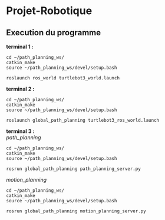# Projet-Robotique

## Execution du programme

**terminal 1 :**
```
cd ~/path_planning_ws/
catkin_make
source ~/path_planning_ws/devel/setup.bash

roslaunch ros_world turtlebot3_world.launch
```

**terminal 2 :**
```
cd ~/path_planning_ws/
catkin_make
source ~/path_planning_ws/devel/setup.bash

roslaunch global_path_planning turtlebot3_ros_world.launch
```

**terminal 3 :** <br>
*path_planning*
```
cd ~/path_planning_ws/
catkin_make
source ~/path_planning_ws/devel/setup.bash

rosrun global_path_planning path_planning_server.py
```

*motion_planning*
```
cd ~/path_planning_ws/
catkin_make
source ~/path_planning_ws/devel/setup.bash

rosrun global_path_planning motion_planning_server.py
```
